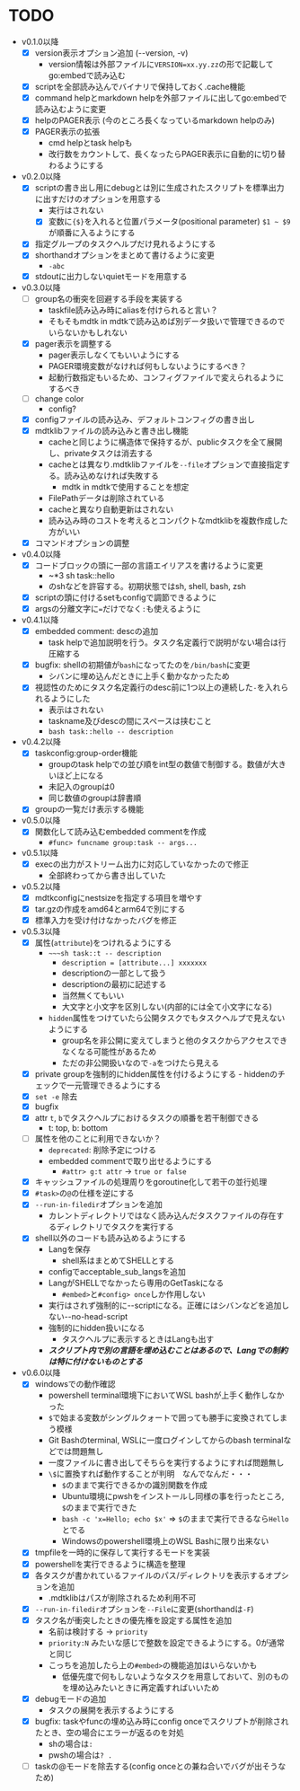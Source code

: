 
# TODO

- v0.1.0以降
    - [x] version表示オプション追加 (--version, -v)
        - version情報は外部ファイルに`VERSION=xx.yy.zz`の形で記載してgo:embedで読み込む
    - [x] scriptを全部読み込んでバイナリで保持しておく.cache機能
    - [x] command helpとmarkdown helpを外部ファイルに出してgo:embedで読み込むように変更
    - [x] helpのPAGER表示 (今のところ長くなっているmarkdown helpのみ)
    - [x] PAGER表示の拡張
        - cmd helpとtask helpも
        - 改行数をカウントして、長くなったらPAGER表示に自動的に切り替わるようにする
- v0.2.0以降
    - [x] scriptの書き出し用にdebugとは別に生成されたスクリプトを標準出力に出すだけのオプションを用意する
        - 実行はされない
        - [x] 変数に`{$}`を入れると位置パラメータ(positional parameter) `$1 ~ $9`が順番に入るようにする
    - [x] 指定グループのタスクヘルプだけ見れるようにする
    - [x] shorthandオプションをまとめて書けるように変更
        - `-abc`
    - [x] stdoutに出力しないquietモードを用意する
- v0.3.0以降
    - [ ] group名の衝突を回避する手段を実装する
        - taskfile読み込み時にaliasを付けられると言い？
        - そもそもmdtk in mdtkで読み込めば別データ扱いで管理できるのでいらないかもしれない
    - [x] pager表示を調整する
        - pager表示しなくてもいいようにする
        - PAGER環境変数がなければ何もしないようにするべき？
        - 起動行数指定もいるため、コンフィグファイルで変えられるようにするべき
    - [ ] change color
        - config?
    - [x] configファイルの読み込み、デフォルトコンフィグの書き出し
    - [x] mdtklibファイルの読み込みと書き出し機能
        - cacheと同じように構造体で保持するが、publicタスクを全て展開し、privateタスクは消去する
        - cacheとは異なり.mdtklibファイルを`--file`オプションで直接指定する。読み込めなければ失敗する
            - mdtk in mdtkで使用することを想定
        - FilePathデータは削除されている
        - cacheと異なり自動更新はされない
        - 読み込み時のコストを考えるとコンパクトなmdtklibを複数作成した方がいい
    - [x] コマンドオプションの調整
- v0.4.0以降
    - [x] コードブロックの頭に一部の言語エイリアスを書けるように変更
        - ~*3 sh task::hello
        - のshなどを許容する。初期状態ではsh, shell, bash, zsh
    - [x] scriptの頭に付けるsetもconfigで調節できるように
    - [x] argsの分離文字に`=`だけでなく`:`も使えるように
- v0.4.1以降
    - [x] embedded comment: descの追加
        - task helpで追加説明を行う。タスク名定義行で説明がない場合は行圧縮する
    - [x] bugfix: shellの初期値が`bash`になってたのを`/bin/bash`に変更
        - シバンに埋め込んだときに上手く動かなかったため
    - [x] 視認性のためにタスク名定義行のdesc前に1つ以上の連続した`-`を入れられるようにした
        - 表示はされない
        - taskname及びdescの間にスペースは挟むこと
        - `bash task::hello -- description`
- v0.4.2以降
    - [x] taskconfig:group-order機能
        - groupのtask helpでの並び順をint型の数値で制御する。数値が大きいほど上になる
        - 未記入のgroupは0
        - 同じ数値のgroupは辞書順
    - [x] groupの一覧だけ表示する機能
- v0.5.0以降
    - [x] 関数化して読み込むembedded commentを作成
        - `#func> funcname group:task -- args...`
- v0.5.1以降
    - [x] execの出力がストリーム出力に対応していなかったので修正
        - 全部終わってから書き出していた
- v0.5.2以降
    - [x] mdtkconfigにnestsizeを指定する項目を増やす
    - [x] tar.gzの作成をamd64とarm64で別にする
    - [x] 標準入力を受け付けなかったバグを修正
- v0.5.3以降
    - [x] 属性(`attribute`)をつけれるようにする
        - `~~~sh task::t -- description`
            - `description = [attribute...] xxxxxxx`
            - descriptionの一部として扱う
            - descriptionの最初に記述する
            - 当然無くてもいい
            - 大文字と小文字を区別しない(内部的には全て小文字になる)
        - `hidden`属性をつけていたら公開タスクでもタスクヘルプで見えないようにする
            - group名を非公開に変えてしまうと他のタスクからアクセスできなくなる可能性があるため
            - ただの非公開扱いなので`-a`をつけたら見える
    - [x] private groupを強制的にhidden属性を付けるようにする
            - hiddenのチェックで一元管理できるようにする
    - [x] `set -e` 除去
    - [x] bugfix
    - [x] attr `t`, `b`でタスクヘルプにおけるタスクの順番を若干制御できる
        - t: top, b: bottom
    - [ ] 属性を他のことに利用できないか？
        - `deprecated`: 削除予定につける
        - embedded commentで取り出せるようにする
            - `#attr> g:t attr` -> `true or false`
    - [x] キャッシュファイルの処理周りをgoroutine化して若干の並行処理
    - [x] `#task>`の`@`の仕様を逆にする
    - [x] `--run-in-filedir`オプションを追加
        - カレントディレクトリではなく読み込んだタスクファイルの存在するディレクトリでタスクを実行する
    - [x] shell以外のコードも読み込めるようにする
        - Langを保存
            - shell系はまとめてSHELLとする
        - configでacceptable_sub_langsを追加
        - LangがSHELLでなかったら専用のGetTaskになる
            - `#embed>`と`#config> once`しか作用しない
        - 実行はされず強制的に--scriptになる。正確にはシバンなどを追加しない--no-head-script
        - 強制的にhidden扱いになる
            - タスクヘルプに表示するときはLangも出す
        - ***スクリプト内で別の言語を埋め込むことはあるので、Langでの制約は特に付けないものとする***
- v0.6.0以降
    - [x] windowsでの動作確認
        - powershell terminal環境下においてWSL bashが上手く動作しなかった
        - `$`で始まる変数がシングルクォートで囲っても勝手に変換されてしまう模様
        - Git Bashのterminal, WSLに一度ログインしてからのbash terminalなどでは問題無し
        - 一度ファイルに書き出してそちらを実行するようにすれば問題無し
        - `\$`に置換すれば動作することが判明　なんでなんだ・・・
            - `$`のままで実行できるかの識別関数を作成
            - Ubuntu環境にpwshをインストールし同様の事を行ったところ, `$`のままで実行できた
            - `bash -c 'x=Hello; echo $x'` => `$`のままで実行できるなら`Hello`とでる
            - Windowsのpowershell環境上のWSL Bashに限り出来ない
    - [x] tmpfileを一時的に保存して実行するモードを実装
    - [x] powershellを実行できるように構造を整理
    - [x] 各タスクが書かれているファイルのパス/ディレクトリを表示するオプションを追加
        - .mdtklibはパスが削除されるため利用不可
    - [x] `--run-in-filedir`オプションを`--File`に変更(shorthandは`-F`)
    - [x] タスク名が衝突したときの優先権を設定する属性を追加
        - 名前は検討する -> `priority`
        - `priority:N` みたいな感じで整数を設定できるようにする。0が通常と同じ
        - こっちを追加したら上の`#embed>`の機能追加はいらないかも
            - 低優先度で何もしないようなタスクを用意しておいて、別のものを埋め込みたいときに再定義すればいいため
    - [x] debugモードの追加
        - タスクの展開を表示するようにする
    - [x] bugfix: taskやfuncの埋め込み時にconfig onceでスクリプトが削除されたとき、空の場合にエラーが返るのを対処
        - shの場合は`:`
        - pwshの場合は`? .`
    - [ ] taskの@モードを除去する(config onceとの兼ね合いでバグが出そうなため)
